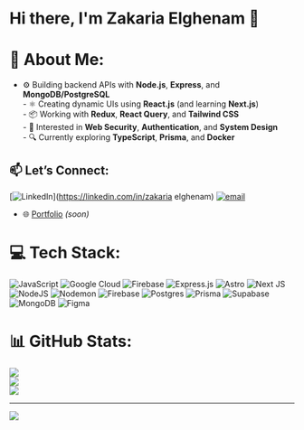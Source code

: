 # Hi there, I'm Zakaria Elghenam 👋

# 💫 About Me:
- ⚙️ Building backend APIs with **Node.js**, **Express**, and **MongoDB/PostgreSQL**<br>- ⚛️ Creating dynamic UIs using **React.js** (and learning **Next.js**)<br>- 📦 Working with **Redux**, **React Query**, and **Tailwind CSS**<br>- 🔐 Interested in **Web Security**, **Authentication**, and **System Design**<br>- 🔍 Currently exploring **TypeScript**, **Prisma**, and **Docker**


## 📫 Let’s Connect:
[![LinkedIn](https://img.shields.io/badge/LinkedIn-%230077B5.svg?logo=linkedin&logoColor=white)](https://linkedin.com/in/zakaria elghenam) [![email](https://img.shields.io/badge/Email-D14836?logo=gmail&logoColor=white)](mailto:zelghenam@gmail.com) 
- 🌐 [Portfolio](https://yourportfolio.com) *(soon)*

# 💻 Tech Stack:
![JavaScript](https://img.shields.io/badge/javascript-%23323330.svg?style=for-the-badge&logo=javascript&logoColor=%23F7DF1E) ![Google Cloud](https://img.shields.io/badge/GoogleCloud-%234285F4.svg?style=for-the-badge&logo=google-cloud&logoColor=white) ![Firebase](https://img.shields.io/badge/firebase-%23039BE5.svg?style=for-the-badge&logo=firebase) ![Express.js](https://img.shields.io/badge/express.js-%23404d59.svg?style=for-the-badge&logo=express&logoColor=%2361DAFB) ![Astro](https://img.shields.io/badge/astro-%232C2052.svg?style=for-the-badge&logo=astro&logoColor=white) ![Next JS](https://img.shields.io/badge/Next-black?style=for-the-badge&logo=next.js&logoColor=white) ![NodeJS](https://img.shields.io/badge/node.js-6DA55F?style=for-the-badge&logo=node.js&logoColor=white) ![Nodemon](https://img.shields.io/badge/NODEMON-%23323330.svg?style=for-the-badge&logo=nodemon&logoColor=%BBDEAD) ![Firebase](https://img.shields.io/badge/firebase-a08021?style=for-the-badge&logo=firebase&logoColor=ffcd34) ![Postgres](https://img.shields.io/badge/postgres-%23316192.svg?style=for-the-badge&logo=postgresql&logoColor=white) ![Prisma](https://img.shields.io/badge/Prisma-3982CE?style=for-the-badge&logo=Prisma&logoColor=white) ![Supabase](https://img.shields.io/badge/Supabase-3ECF8E?style=for-the-badge&logo=supabase&logoColor=white) ![MongoDB](https://img.shields.io/badge/MongoDB-%234ea94b.svg?style=for-the-badge&logo=mongodb&logoColor=white) ![Figma](https://img.shields.io/badge/figma-%23F24E1E.svg?style=for-the-badge&logo=figma&logoColor=white)
# 📊 GitHub Stats:
![](https://github-readme-stats.vercel.app/api?username=z-elghenam&theme=dark&hide_border=false&include_all_commits=false&count_private=false)<br/>
![](https://nirzak-streak-stats.vercel.app/?user=z-elghenam&theme=dark&hide_border=false)<br/>
![](https://github-readme-stats.vercel.app/api/top-langs/?username=z-elghenam&theme=dark&hide_border=false&include_all_commits=false&count_private=false&layout=compact)

---
[![](https://visitcount.itsvg.in/api?id=z-elghenam&icon=0&color=0)](https://visitcount.itsvg.in)

<!-- Proudly created with GPRM ( https://gprm.itsvg.in ) -->
